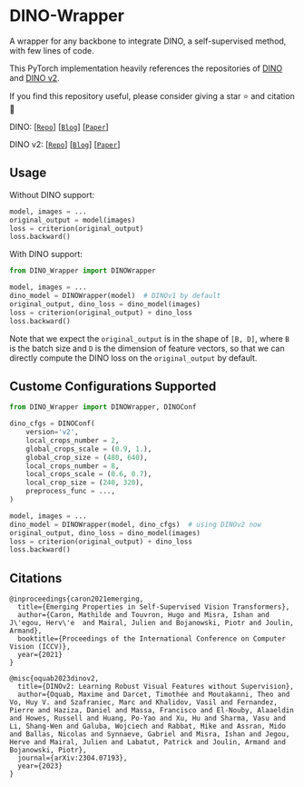 # DINO-Wrapper

A wrapper for any backbone to integrate DINO, a self-supervised method, with few lines of code.

This PyTorch implementation heavily references the repositories of [DINO](https://github.com/facebookresearch/dino/) and [DINO v2](https://github.com/facebookresearch/dinov2/).

If you find this repository useful, please consider giving a star :star: and citation :t-rex:

DINO: 
[[`Repo`](https://github.com/facebookresearch/dino/)] 
[[`Blog`](https://ai.facebook.com/blog/dino-paws-computer-vision-with-self-supervised-transformers-and-10x-more-efficient-training)] 
[[`Paper`](https://arxiv.org/abs/2104.14294)] 

DINO v2: 
[[`Repo`](https://github.com/facebookresearch/dinov2/)] 
[[`Blog`](https://ai.facebook.com/blog/dino-v2-computer-vision-self-supervised-learning/)] 
[[`Paper`](https://arxiv.org/abs/2304.07193)] 

## Usage

Without DINO support:

```python
model, images = ...
original_output = model(images)
loss = criterion(original_output)
loss.backward()
```

With DINO support:

```python
from DINO_Wrapper import DINOWrapper

model, images = ...
dino_model = DINOWrapper(model)  # DINOv1 by default
original_output, dino_loss = dino_model(images)
loss = criterion(original_output) + dino_loss
loss.backward()
```

Note that we expect the `original_output` is in the shape of `[B, D]`, where `B` is the batch size and `D` is the dimension of feature vectors, so that we can directly compute the DINO loss on the `original_output` by default.

## Custome Configurations Supported

```python
from DINO_Wrapper import DINOWrapper, DINOConf

dino_cfgs = DINOConf(
    version='v2',
    local_crops_number = 2,
    global_crops_scale = (0.9, 1.), 
    global_crop_size = (480, 640),
    local_crops_number = 8,
    local_crops_scale = (0.6, 0.7), 
    local_crop_size = (240, 320),
    preprocess_func = ...,
)

model, images = ...
dino_model = DINOWrapper(model, dino_cfgs)  # using DINOv2 now
original_output, dino_loss = dino_model(images)
loss = criterion(original_output) + dino_loss
loss.backward()
```

## Citations

```
@inproceedings{caron2021emerging,
  title={Emerging Properties in Self-Supervised Vision Transformers},
  author={Caron, Mathilde and Touvron, Hugo and Misra, Ishan and J\'egou, Herv\'e  and Mairal, Julien and Bojanowski, Piotr and Joulin, Armand},
  booktitle={Proceedings of the International Conference on Computer Vision (ICCV)},
  year={2021}
}

@misc{oquab2023dinov2,
  title={DINOv2: Learning Robust Visual Features without Supervision},
  author={Oquab, Maxime and Darcet, Timothée and Moutakanni, Theo and Vo, Huy V. and Szafraniec, Marc and Khalidov, Vasil and Fernandez, Pierre and Haziza, Daniel and Massa, Francisco and El-Nouby, Alaaeldin and Howes, Russell and Huang, Po-Yao and Xu, Hu and Sharma, Vasu and Li, Shang-Wen and Galuba, Wojciech and Rabbat, Mike and Assran, Mido and Ballas, Nicolas and Synnaeve, Gabriel and Misra, Ishan and Jegou, Herve and Mairal, Julien and Labatut, Patrick and Joulin, Armand and Bojanowski, Piotr},
  journal={arXiv:2304.07193},
  year={2023}
}
```